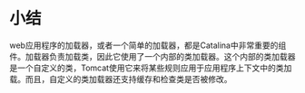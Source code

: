 # 小结

web应用程序的加载器，或者一个简单的加载器，都是Catalina中非常重要的组件。加载器负责加载类，因此它使用了一个内部的类加载器。这个内部的类加载器是一个自定义的类，Tomcat使用它来将某些规则应用于应用程序上下文中的类加载。而且，自定义的类加载器还支持缓存和检查类是否被修改。